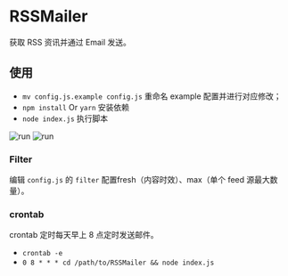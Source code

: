 # RSSMailer

获取 RSS 资讯并通过 Email 发送。

## 使用

- `mv config.js.example config.js` 重命名 example 配置并进行对应修改；
- `npm install` Or `yarn` 安装依赖
- `node index.js` 执行脚本

![run](./docs/images/run.gif)
![run](./docs/images/receive.gif)


### Filter

编辑 `config.js` 的 `filter` 配置fresh（内容时效）、max（单个 feed 源最大数量）。


### crontab

crontab 定时每天早上 8 点定时发送邮件。

- `crontab -e`
- `0 8 * * * cd /path/to/RSSMailer && node index.js`